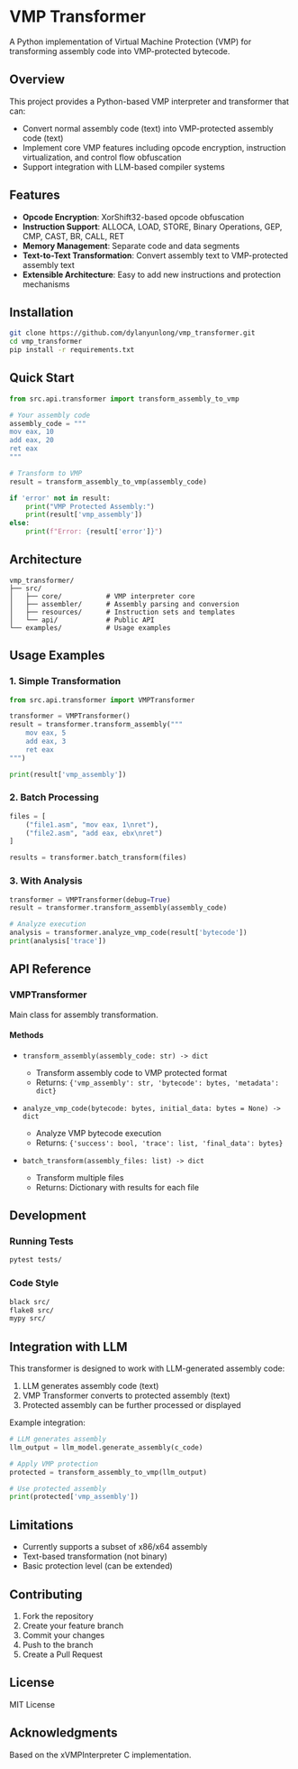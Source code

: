# VMP Transformer

A Python implementation of Virtual Machine Protection (VMP) for transforming assembly code into VMP-protected bytecode.

## Overview

This project provides a Python-based VMP interpreter and transformer that can:
- Convert normal assembly code (text) into VMP-protected assembly code (text)
- Implement core VMP features including opcode encryption, instruction virtualization, and control flow obfuscation
- Support integration with LLM-based compiler systems

## Features

- **Opcode Encryption**: XorShift32-based opcode obfuscation
- **Instruction Support**: ALLOCA, LOAD, STORE, Binary Operations, GEP, CMP, CAST, BR, CALL, RET
- **Memory Management**: Separate code and data segments
- **Text-to-Text Transformation**: Convert assembly text to VMP-protected assembly text
- **Extensible Architecture**: Easy to add new instructions and protection mechanisms

## Installation

```bash
git clone https://github.com/dylanyunlong/vmp_transformer.git
cd vmp_transformer
pip install -r requirements.txt
```

## Quick Start

```python
from src.api.transformer import transform_assembly_to_vmp

# Your assembly code
assembly_code = """
mov eax, 10
add eax, 20
ret eax
"""

# Transform to VMP
result = transform_assembly_to_vmp(assembly_code)

if 'error' not in result:
    print("VMP Protected Assembly:")
    print(result['vmp_assembly'])
else:
    print(f"Error: {result['error']}")
```

## Architecture

```
vmp_transformer/
├── src/
│   ├── core/           # VMP interpreter core
│   ├── assembler/      # Assembly parsing and conversion
│   ├── resources/      # Instruction sets and templates
│   └── api/            # Public API
└── examples/           # Usage examples
```

## Usage Examples

### 1. Simple Transformation

```python
from src.api.transformer import VMPTransformer

transformer = VMPTransformer()
result = transformer.transform_assembly("""
    mov eax, 5
    add eax, 3
    ret eax
""")

print(result['vmp_assembly'])
```

### 2. Batch Processing

```python
files = [
    ("file1.asm", "mov eax, 1\nret"),
    ("file2.asm", "add eax, ebx\nret")
]

results = transformer.batch_transform(files)
```

### 3. With Analysis

```python
transformer = VMPTransformer(debug=True)
result = transformer.transform_assembly(assembly_code)

# Analyze execution
analysis = transformer.analyze_vmp_code(result['bytecode'])
print(analysis['trace'])
```

## API Reference

### VMPTransformer

Main class for assembly transformation.

#### Methods

- `transform_assembly(assembly_code: str) -> dict`
  - Transform assembly code to VMP protected format
  - Returns: `{'vmp_assembly': str, 'bytecode': bytes, 'metadata': dict}`

- `analyze_vmp_code(bytecode: bytes, initial_data: bytes = None) -> dict`
  - Analyze VMP bytecode execution
  - Returns: `{'success': bool, 'trace': list, 'final_data': bytes}`

- `batch_transform(assembly_files: list) -> dict`
  - Transform multiple files
  - Returns: Dictionary with results for each file

## Development

### Running Tests

```bash
pytest tests/
```

### Code Style

```bash
black src/
flake8 src/
mypy src/
```

## Integration with LLM

This transformer is designed to work with LLM-generated assembly code:

1. LLM generates assembly code (text)
2. VMP Transformer converts to protected assembly (text)
3. Protected assembly can be further processed or displayed

Example integration:

```python
# LLM generates assembly
llm_output = llm_model.generate_assembly(c_code)

# Apply VMP protection
protected = transform_assembly_to_vmp(llm_output)

# Use protected assembly
print(protected['vmp_assembly'])
```

## Limitations

- Currently supports a subset of x86/x64 assembly
- Text-based transformation (not binary)
- Basic protection level (can be extended)

## Contributing

1. Fork the repository
2. Create your feature branch
3. Commit your changes
4. Push to the branch
5. Create a Pull Request

## License

MIT License

## Acknowledgments

Based on the xVMPInterpreter C implementation.